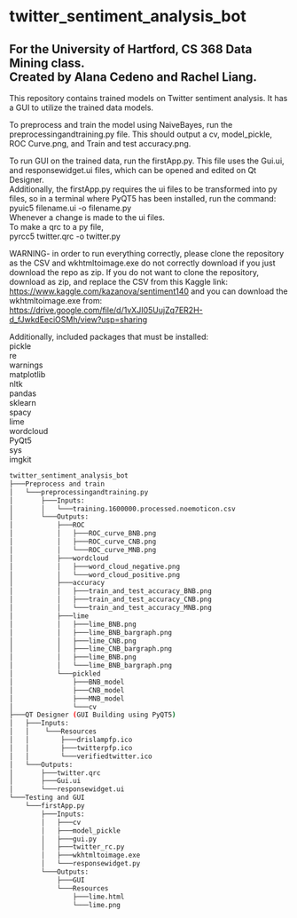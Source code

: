 # twitter_sentiment_analysis_bot
For the University of Hartford, CS 368 Data Mining class.  
Created by Alana Cedeno and Rachel Liang.
-----------------------------------------
This repository contains trained models on Twitter sentiment analysis.
It has a GUI to utilize the trained data models.  

To preprocess and train the model using NaiveBayes, run the preprocessingandtraining.py file.
This should output a cv, model_pickle, ROC Curve.png, and Train and test accuracy.png.  

To run GUI on the trained data, run the firstApp.py. This file uses the Gui.ui, and responsewidget.ui files, which can be opened and edited on Qt Designer.  
Additionally, the firstApp.py requires the ui files to be transformed into py files, so in a terminal where PyQT5 has been installed, run the command:  
pyuic5 filename.ui -o filename.py  
Whenever a change is made to the ui files.  
To make a qrc to a py file,  
pyrcc5 twitter.qrc -o twitter.py  

WARNING- in order to run everything correctly, please clone the repository as the CSV and wkhtmltoimage.exe do not correctly download if you just download the repo as zip. If you do not want to clone the repository, download as zip, and replace the CSV from this Kaggle link: https://www.kaggle.com/kazanova/sentiment140 and you can download the wkhtmltoimage.exe from: https://drive.google.com/file/d/1vXJI05UujZq7ER2H-d_fJwkdEeciOSMh/view?usp=sharing

Additionally, included packages that must be installed:  
    pickle  
    re  
    warnings  
    matplotlib  
    nltk  
    pandas  
    sklearn  
    spacy  
    lime  
    wordcloud  
    PyQt5  
    sys  
    imgkit  

```bash
twitter_sentiment_analysis_bot
├───Preprocess and train
│   └───preprocessingandtraining.py
│       ├───Inputs:
│       │   └───training.1600000.processed.noemoticon.csv
│       └───Outputs:
│           ├───ROC
│           │   ├───ROC_curve_BNB.png
│           │   ├───ROC_curve_CNB.png
│           │   └───ROC_curve_MNB.png
│           ├───wordcloud
│           │   ├───word_cloud_negative.png
│           │   └───word_cloud_positive.png
│           ├───accuracy
│           │   ├───train_and_test_accuracy_BNB.png
│           │   ├───train_and_test_accuracy_CNB.png
│           │   └───train_and_test_accuracy_MNB.png
│           ├───lime
│           │   ├───lime_BNB.png
│           │   ├───lime_BNB_bargraph.png
│           │   ├───lime_CNB.png
│           │   ├───lime_CNB_bargraph.png
│           │   ├───lime_BNB.png
│           │   └───lime_BNB_bargraph.png
│           └───pickled
│               ├───BNB_model
│               ├───CNB_model
│               ├───MNB_model
│               └───cv
├───QT Designer (GUI Building using PyQT5)
│   ├───Inputs:
│   │    └───Resources
│   │        ├───drislampfp.ico
│   │        ├───twitterpfp.ico
│   │        └───verifiedtwitter.ico
│   └───Outputs:
│       ├───twitter.qrc
│       ├───Gui.ui
│       └───responsewidget.ui
└───Testing and GUI
    └───firstApp.py
        ├───Inputs:
        │   ├───cv
        │   ├───model_pickle
        │   ├───gui.py
        │   ├───twitter_rc.py
        │   ├───wkhtmltoimage.exe        
        │   └───responsewidget.py
        └───Outputs:
            ├───GUI
            └───Resources
                ├───lime.html
                └───lime.png
```
